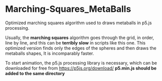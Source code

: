 # Marching-Squares_MetaBalls
Optimized marching squares algorithm used to draws metaballs in p5.js processing. 


Usually, the **marching squares** algorithm goes through the grid, in order, line by line, and this can be **terribly slow** in scripts like this one. 
This optimized version finds only the edges of the spheres and then draws the metaballs shapes, It is incomparably faster.

To start animation, the p5.js processing library is necessary, which can be downloaded for free from https://p5js.org/download/
**p5.min.js should be added to the same directory**
